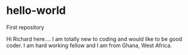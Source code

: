 # hello-world
First repository

Hi Richard here....
I am totally new to coding and would like to be good coder. 
I am hard working fellow and I am from Ghana, West Africa.
